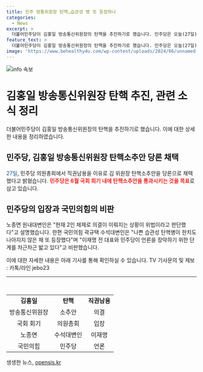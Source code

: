```yaml
---
title: 민주 방통위원장 탄핵…습관성 병 또 등장하나
categories:
  - News
excerpt: >
  더불어민주당이 김홍일 방송통신위원장의 탄핵을 추진하기로 했습니다. 민주당은 오늘(27일) 의원총회에서 직권남용을 이유로 김 위원장 탄핵소추안을 당론으로 채택했다고 밝혔습니다. 국민의힘은 이를 나쁜 습관성 탄핵병이 한치도 나아지지 않은 채 또 등장했다고 비판했습니다. 민주당은 6월 국회 회기 내에 탄핵소추안을 통과시키겠다는 목표를 갖고 있습니다.
feature_text: >
  더불어민주당이 김홍일 방송통신위원장의 탄핵을 추진하기로 했습니다. 민주당은 오늘(27일) 의원총회에서 직권남용을 이유로 김 위원장 탄핵소추안을 당론으로 채택했다고 밝혔습니다. 국민의힘은 이를 나쁜 습관성 탄핵병이 한치도 나아지지 않은 채 또 등장했다고 비판했습니다. 민주당은 6월 국회 회기 내에 탄핵소추안을 통과시키겠다는 목표를 갖고 있습니다.
image: 'https://www.behealthy4u.com/wp-content/uploads/2024/06/unnamed-file.png'
---
```


<p><img src="https://www.behealthy4u.com/wp-content/uploads/2024/06/unnamed-file.png" alt="info 속보" /></p>

<h1 data-ke-size="size24"><b>김홍일 방송통신위원장 탄핵 추진, 관련 소식 정리</b></h1>

<p>더불어민주당이 김홍일 방송통신위원장의 탄핵을 추진하기로 했습니다. 이에 대한 상세한 내용을 정리하였습니다.</p>

<h2 data-ke-size="size26">민주당, 김홍일 방송통신위원장 탄핵소추안 당론 채택</h2>

<p><span style="color: #1a5490;">27일</span>, 민주당 의원총회에서 직권남용을 이유로 김 위원장 탄핵소추안을 당론으로 채택했다고 밝혔습니다. <b><span style="color: #ee2323;">민주당은 6월 국회 회기 내에 탄핵소추안을 통과시키는 것을 목표</span></b>로 삼고 있습니다.</p>

<h2 data-ke-size="size26">민주당의 입장과 국민의힘의 비판</h2>

<p>노종면 원내대변인은 "현재 2인 체제로 의결이 이뤄지는 상황이 위법이라고 판단했다"고 설명했습니다. 한편 국민의힘 곽규택 수석대변인은 "나쁜 습관성 탄핵병이 한치도 나아지지 않은 채 또 등장했다"며 "이재명 전 대표와 민주당이 언론을 장악하기 위한 단계를 차근차근 밟고 있다"고 비판했습니다.</p>

<p>이에 대한 자세한 내용은 아래 기사를 통해 확인하실 수 있습니다. TV 기사문의 및 제보 : 카톡/라인 jebo23</p>

<hr>

<p data-ke-size="size16">&nbsp;</p>

<table>
   <tbody>
      <tr>
         <td style="text-align: center; height: 17px;"><b>김홍일</b></td>
         <td style="text-align: center; height: 17px;"><b>탄핵</b></td>
         <td style="text-align: center; height: 17px;"><b>직권남용</b></td>
      </tr>
      <tr>
         <td style="text-align: center; height: 17px;">방송통신위원장</td>
         <td style="text-align: center; height: 17px;">소추안</td>
         <td style="text-align: center; height: 17px;">의결</td>
      </tr>
      <tr>
         <td style="text-align: center; height: 17px;">국회 회기</td>
         <td style="text-align: center; height: 17px;">의원총회</td>
         <td style="text-align: center; height: 17px;">입장</td>
      </tr>
      <tr>
         <td style="text-align: center; height: 17px;">노종면</td>
         <td style="text-align: center; height: 17px;">수석대변인</td>
         <td style="text-align: center; height: 17px;">이재명</td>
      </tr>
      <tr>
         <td style="text-align: center; height: 17px;">국민의힘</td>
         <td style="text-align: center; height: 17px;">민주당</td>
         <td style="text-align: center; height: 17px;">언론</td>
      </tr>
   </tbody>
</table>
생생한 뉴스, <a href="https://opensis.kr" rel="dofollow">opensis.kr</a>


